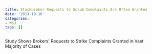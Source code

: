 ```yaml
---
title: Stockbroker Requests to Scrub Complaints Are Often Granted
date: '2013-10-16'
categories:
- WSJ
tags: []
---
```

Study Shows Brokers' Requests to Strike Complaints Granted in Vast Majority of Cases